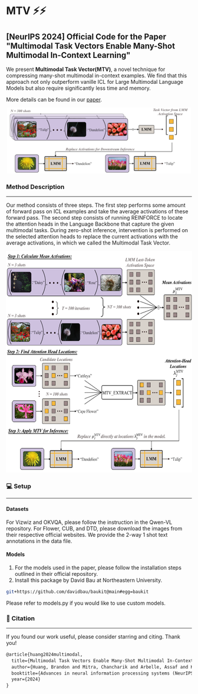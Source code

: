 # MTV ⚡⚡
[NeurIPS 2024] Official Code for the Paper "Multimodal Task Vectors Enable Many-Shot  Multimodal In-Context Learning"
---
We present **Multimodal Task Vector(MTV)**, a novel technique for compressing many-shot multimodal in-context examples. We find that this approach not only outperform vanille ICL for Large Multimodal Language Models but also require significantly less time and memory. 

More details can be found in our [paper](https://arxiv.org/abs/2406.15334).

<p align="center">
  <img src=MTV/data/teaser.png width="500"/>
</p>

### Method Description
---
Our method consists of three steps. The first step performs some amount of forward pass on ICL examples and take the average activations of these forward pass. The second step consists of running REINFORCE to locate the attention heads in the Language Backbone that capture the given multimodal tasks. During zero-shot inference, intervention is performed on the selected attention heads to replace the current activations with the average activations, in which we called the Multimodal Task Vector.
<p align="center">
  <img src=MTV/data/method.png height="600"/>
</p>

### 💻 Setup
---

#### Datasets
For Vizwiz and OKVQA, please follow the instruction in the Qwen-VL repository. For Flower, CUB, and DTD, please download the images from their respective official websites. We provide the 2-way 1 shot text annotations in the data file.

#### Models
1. For the models used in the paper, please follow the installation steps outlined in their official repository.
2. Install this package by David Bau at Northeastern University.
```bash
git+https://github.com/davidbau/baukit@main#egg=baukit
```
Please refer to models.py if you would like to use custom models.

### 📝 Citation
---
If you found our work useful, please consider starring and citing. Thank you!
```latex
@article{huang2024multimodal,
  title={Multimodal Task Vectors Enable Many-Shot Multimodal In-Context Learning},
  author={Huang, Brandon and Mitra, Chancharik and Arbelle, Assaf and Karlinsky, Leonid and Darrell, Trevor and Herzig, Roei},
  booktitle={Advances in neural information processing systems (NeurIPS)},
  year={2024}
}
```
